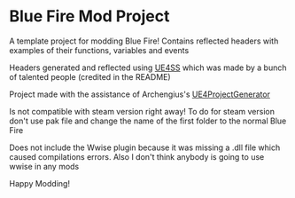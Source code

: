 # Blue Fire Mod Project

A template project for modding Blue Fire! Contains reflected headers with examples of their functions, variables and events

Headers generated and reflected using [UE4SS](https://github.com/UE4SS/UE4SS) which was made by a bunch of talented people (credited in the README)

Project made with the assistance of Archengius's [UE4ProjectGenerator](https://github.com/Archengius/UE4GameProjectGenerator)

Is not compatible with steam version right away! To do for steam version don't use pak file and change the name of the first folder to the normal Blue Fire

Does not include the Wwise plugin because it was missing a .dll file which caused compilations errors. Also I don't think anybody is going to use wwise in any mods

Happy Modding!

